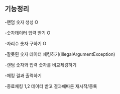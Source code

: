 ## 기능정리

-랜덤 숫자 생성 O

-숫자데이터 입력 받기 O

-자리수 숫자 구하기 O

-잘못된 숫자 데이터 체킹하기(IllegalArgumentException)

-랜덤 숫자와 입력 숫자를 비교체킹하기

-체킹 결과 출력하기

-종료체킹 1,2 데이터 받고 결과에따른 재시작/종룍

